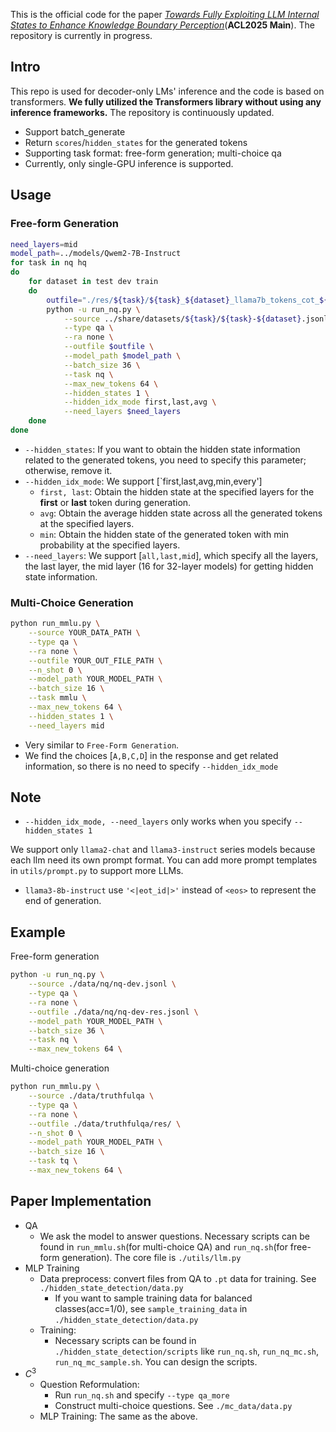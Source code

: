 This is the official code for the paper *[Towards Fully Exploiting LLM Internal States to Enhance Knowledge Boundary Perception](https://arxiv.org/abs/2502.11677)*(**ACL2025 Main**). The repository is currently in progress.

## Intro

This repo is used for decoder-only LMs' inference and the code is based on transformers. **We fully utilized the Transformers library without using any inference frameworks.** The repository is continuously updated.

- Support batch_generate
- Return `scores`/`hidden_states` for the generated tokens
- Supporting task format: free-form generation; multi-choice qa
- Currently, only single-GPU inference is supported.

## Usage

### Free-form Generation
```bash
need_layers=mid
model_path=../models/Qwem2-7B-Instruct
for task in nq hq
do
    for dataset in test dev train
    do
        outfile="./res/${task}/${task}_${dataset}_llama7b_tokens_cot_${need_layers}_layer.jsonl"
        python -u run_nq.py \
            --source ../share/datasets/${task}/${task}-${dataset}.jsonl \
            --type qa \
            --ra none \
            --outfile $outfile \
            --model_path $model_path \
            --batch_size 36 \
            --task nq \
            --max_new_tokens 64 \
            --hidden_states 1 \
            --hidden_idx_mode first,last,avg \
            --need_layers $need_layers
    done
done
```
- `--hidden_states`: If you want to obtain the hidden state information related to the generated tokens, you need to specify this parameter; otherwise, remove it.
- `--hidden_idx_mode`: We support [`first,last,avg,min,every']
  - `first, last`: Obtain the hidden state at the specified layers for the **first** or **last** token during generation. 
  - `avg`: Obtain the average hidden state across all the generated tokens at the specified layers.
  - `min`: Obtain the hidden state of the generated token with min probability at the specified layers.
- `--need_layers`: We support [`all,last,mid`], which specify all the layers, the last layer, the mid layer (16 for 32-layer models) for getting hidden state information.


### Multi-Choice Generation

```bash
python run_mmlu.py \
    --source YOUR_DATA_PATH \
    --type qa \
    --ra none \
    --outfile YOUR_OUT_FILE_PATH \
    --n_shot 0 \
    --model_path YOUR_MODEL_PATH \
    --batch_size 16 \
    --task mmlu \
    --max_new_tokens 64 \
    --hidden_states 1 \
    --need_layers mid
```
- Very similar to `Free-Form Generation`.
- We find the choices [`A,B,C,D`] in the response and get related information, so there is no need to specify `--hidden_idx_mode`
## Note
- `--hidden_idx_mode, --need_layers` only works when you specify `--hidden_states 1`

We support only `llama2-chat` and `llama3-instruct` series models because each llm need its own prompt format. You can add more prompt templates in `utils/prompt.py` to support more LLMs.
- `llama3-8b-instruct` use `'<|eot_id|>'` instead of `<eos>` to represent the end of generation.

## Example
Free-form generation
```bash
python -u run_nq.py \
    --source ./data/nq/nq-dev.jsonl \
    --type qa \
    --ra none \
    --outfile ./data/nq/nq-dev-res.jsonl \
    --model_path YOUR_MODEL_PATH \
    --batch_size 36 \
    --task nq \
    --max_new_tokens 64 \
```

Multi-choice generation
```bash
python run_mmlu.py \
    --source ./data/truthfulqa \
    --type qa \
    --ra none \
    --outfile ./data/truthfulqa/res/ \
    --n_shot 0 \
    --model_path YOUR_MODEL_PATH \
    --batch_size 16 \
    --task tq \
    --max_new_tokens 64 \
```

## Paper Implementation
- QA
  - We ask the model to answer questions. Necessary scripts can be found in `run_mmlu.sh`(for multi-choice QA) and `run_nq.sh`(for free-form generation). The core file is `./utils/llm.py`
- MLP Training
  - Data preprocess: convert files from QA to `.pt` data for training. See `./hidden_state_detection/data.py`
    - If you want to sample training data for balanced classes(acc=1/0), see `sample_training_data` in `./hidden_state_detection/data.py`
  - Training:
    - Necessary scripts can be found in `./hidden_state_detection/scripts` like `run_nq.sh`, `run_nq_mc.sh`, `run_nq_mc_sample.sh`. You can design the scripts.
- $C^3$
  - Question Reformulation: 
    - Run `run_nq.sh` and specify `--type qa_more`
    - Construct multi-choice questions. See `./mc_data/data.py`
  - MLP Training: The same as the above.
